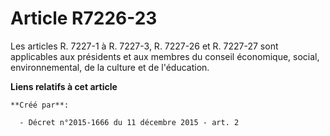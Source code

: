 # Article R7226-23

Les articles R. 7227-1 à R. 7227-3, R. 7227-26 et R. 7227-27 sont applicables aux présidents et aux membres du conseil
économique, social, environnemental, de la culture et de l'éducation.

**Liens relatifs à cet article**

	**Créé par**:

	  - Décret n°2015-1666 du 11 décembre 2015 - art. 2
